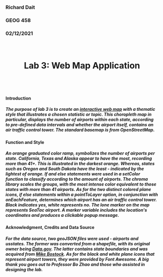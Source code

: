 <h3> Richard Dait
<h3> GEOG 458
<h3> 02/12/2021

</br>
</br>
</br>
<h1> <p align="center"> <b> Lab 3: Web Map Application</b> </p>
</br>
<h4> <b> Introduction</b> </h4> <h5> <p align="left"> The purpose of lab 3 is to create an <a href="https://github.com/jakobzhao/geog458/tree/master/labs/lab03" target="_blank">interactive web map</a> with a thematic style that illustrates a chosen statistic or topic. This choropleth map in particular, displays the number of airports within each state, according to pre-defined data intervals and whether the airport itself, contains an air traffic control tower. The standard basemap is from OpenStreetMap. </p> </h5>

<h4> <b> Function and Style </b> </h4>
<h5> <p align="left"> An orange graduated color ramp, symbolizes the number of airports per state. California, Texas and Alaska appear to have the most, recording more than 41+. This is illustrated in the darkest orange. Whereas, states such as Oregon and South Dakota have the least - indicated by the lightest of orange. If and else statements were used in a setColor function to classify according to the amount of airports. The chroma library scales the groups, with the most intense color equivalent to those states with more than 41 airports. As for the two distinct colored plane icons, if else statements within a pointToLayer option, in conjunction with onEachFeature, determines which airport has an air traffic control tower. Black indicates yes, white represents no. The lone marker on the map represents SeaTac airport. A marker variable includes the location's coordinates and produces a clickable popup message.

</p> </h5>

<h4> <b> Acknowledgment, Credits and Data Source </b> </h4>
<h5> <p> For the data source, two geoJSON files were used - airports and usstates. The former was converted from a shapefile, with its original owner being <a href = "https://catalog.data.gov/dataset/usgs-small-scale-dataset-airports-of-the-united-states-201207-shapefile" target = "_blank"> Data.gov</a>. The latter contains state boundaries and was acquired from <a href = "https://bost.ocks.org/mike/" target = "_blank"> Mike Bostock</a>. As for the black and white plane icons that represent airport towers, they were provided by Font Awesome. A big thank you goes out to Professor Bo Zhao and those who assisted in designing the lab.</p> </h5>
